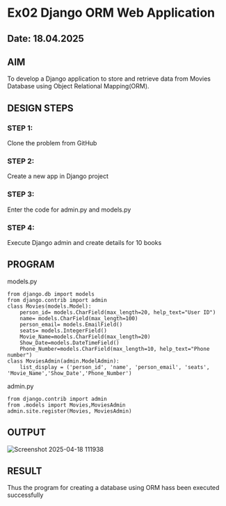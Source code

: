 # Ex02 Django ORM Web Application
## Date: 18.04.2025

## AIM
To develop a Django application to store and retrieve data from Movies Database using Object Relational Mapping(ORM).

## DESIGN STEPS

### STEP 1:
Clone the problem from GitHub

### STEP 2:
Create a new app in Django project

### STEP 3:
Enter the code for admin.py and models.py

### STEP 4:
Execute Django admin and create details for 10 books

## PROGRAM
models.py
```
from django.db import models
from django.contrib import admin
class Movies(models.Model):
    person_id= models.CharField(max_length=20, help_text="User ID")
    name= models.CharField(max_length=100)
    person_email= models.EmailField()
    seats= models.IntegerField()
    Movie_Name=models.CharField(max_length=20)
    Show_Date=models.DateTimeField()
    Phone_Number=models.CharField(max_length=10, help_text="Phone number")
class MoviesAdmin(admin.ModelAdmin):
    list_display = ('person_id', 'name', 'person_email', 'seats', 'Movie_Name','Show_Date','Phone_Number')
```
admin.py
```
from django.contrib import admin
from .models import Movies,MoviesAdmin
admin.site.register(Movies, MoviesAdmin)
```

## OUTPUT

![Screenshot 2025-04-18 111938](https://github.com/user-attachments/assets/20aaf309-0aab-4360-8fe5-4d3f16cfeb85)


## RESULT
Thus the program for creating a database using ORM hass been executed successfully
